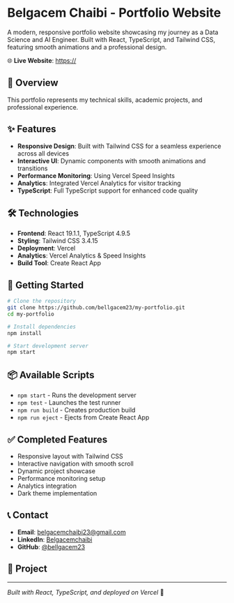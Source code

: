 # Belgacem Chaibi - Portfolio Website

A modern, responsive portfolio website showcasing my journey as a Data Science and  AI Engineer. Built with React, TypeScript, and Tailwind CSS, featuring smooth animations and a professional design.

🌐 **Live Website**: [https://](https://bellgacem23.vercel.app)

## 🌟 Overview

This portfolio represents my technical skills, academic projects, and professional experience.

## ✨ Features

- **Responsive Design**: Built with Tailwind CSS for a seamless experience across all devices
- **Interactive UI**: Dynamic components with smooth animations and transitions
- **Performance Monitoring**: Using Vercel Speed Insights
- **Analytics**: Integrated Vercel Analytics for visitor tracking
- **TypeScript**: Full TypeScript support for enhanced code quality

## 🛠️ Technologies

- **Frontend**: React 19.1.1, TypeScript 4.9.5
- **Styling**: Tailwind CSS 3.4.15
- **Deployment**: Vercel
- **Analytics**: Vercel Analytics & Speed Insights
- **Build Tool**: Create React App

## 🚀 Getting Started

```bash
# Clone the repository
git clone https://github.com/bellgacem23/my-portfolio.git
cd my-portfolio

# Install dependencies
npm install

# Start development server
npm start
```

## 📦 Available Scripts

- `npm start` - Runs the development server
- `npm test` - Launches the test runner
- `npm run build` - Creates production build
- `npm run eject` - Ejects from Create React App

## ✅ Completed Features
- Responsive layout with Tailwind CSS
- Interactive navigation with smooth scroll
- Dynamic project showcase
- Performance monitoring setup
- Analytics integration
- Dark theme implementation

## 📞 Contact

- **Email**: belgacemchaibi23@gmail.com
- **LinkedIn**: [Belgacemchaibi](https://www.linkedin.com/in/belgacemc23/)
- **GitHub**: [@bellgacem23](https://github.com/bellgacem23)

## 📄 Project
---

*Built with React, TypeScript, and deployed on Vercel* 🚀
